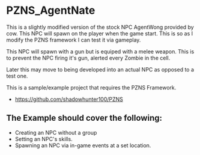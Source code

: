 # PZNS_AgentNate

This is a slightly modified version of the stock NPC AgentWong provided by cow. This NPC will spawn on the player when the game start. This is so as I modify the PZNS framework I can test it via gameplay.

This NPC will spawn with a gun but is equiped with a melee weapon. This is to prevent the NPC firing it's gun, alerted every Zombie in the cell.

Later this may move to being developed into an actual NPC as opposed to a test one.


This is a sample/example project that requires the PZNS Framework.
- https://github.com/shadowhunter100/PZNS  

## The Example should cover the following:
- Creating an NPC without a group
- Setting an NPC's skills.  
- Spawning an NPC via in-game events at a set location.  
